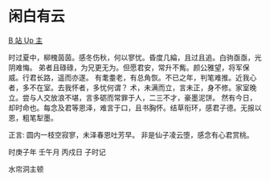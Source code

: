 # 闲白有云

[B 站 Up 主](https://space.bilibili.com/14817962/)

时过夏中，柳槐茵茵。感冬伤秋，何以寥忧。昏度几綸，且过且追。白驹亟亟，光阴难悔。
弟者且碌碌，为兄更无为。但愿君安，常升不觜。颜公雅望，将军保威。行君长路，遥而亦遂。
有耄耋老，有总角恢。不已之年，判笔难推。近我心者，多不在室。去我怀者，多忧何谓？
术，未满而立，言未正，身不修。家室晚立。尝与人交放浪不堪，言多砺而常罪于人，二三不才，豪墨泥饼。
然有今日，却时命也。每念及君等恩泽，难言于口，且书胸怀。结草衔环，感君子德。无报以恩，粗笔犁墨。

正言:
圆内一枝空寂寥，未泽春恩吐芳早。
非是仙子凌云堕，感念有心君赏桃。

时庚子年 壬午月 丙戍日 子时记

水帘洞主顿